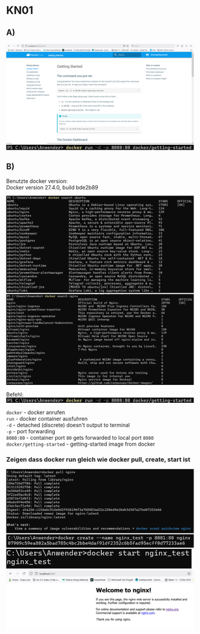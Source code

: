 # KN01

## A)

![Getting started home](./Screenshots/Docker_getting-started-home.png)
![1st command](./Screenshots/Docker_getting-started-command.png)

## B)

Benutzte docker version:  
Docker version 27.4.0, build bde2b89

![docker search ubuntu](./Screenshots/Docker_search-ubuntu.png)
![docker search nginx](./Screenshots/Docker_search-nginx.png)

Befehl:
![docker getting-started cmd](./Screenshots/Docker_getting-started-command.png)

`docker` - docker anrufen  
`run` - docker container ausfuhren  
`-d` - detached (discrete) doesn't output to terminal  
`-p` - port forwarding  
`8080:80` - container port `80` gets forwarded to local port `8080`  
`docker/getting-started` - getting-started image from docker  


### Zeigen dass docker run gleich wie docker pull, create, start ist

![docker pull](./Screenshots/Docker_nginx-pull.png)
![docker create](./Screenshots/Docker_create-nginx-container.png)
![docker start](./Screenshots/Docker_start-nginx-container.png)
![Working nginx](./Screenshots/Nginx_home.png)
